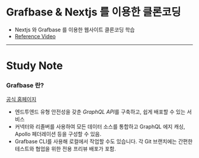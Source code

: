 # Grafbase & Nextjs 를 이용한 클론코딩

- Nextjs 와 Grafbase 를 이용한 웹사이트 클론코딩 학습
- [Reference Video](https://youtu.be/986hztrfaSQ?si=dpTWFo31dcL_ZcmH)

---
# Study Note

### Grafbase 란?
[공식 홈페이지](https://grafbase.com/docs)
- 엔드투엔드 유형 안전성을 갖춘 *GraphQL API*를 구축하고, 쉽게 배포할 수 있는 서비스
- 커넥터와 리졸버를 사용하여 모든 데이터 소스를 통합하고 GraphQL 에지 캐싱, Apollo 페더레이션 등을 구성할 수 있음.
- Grafbase CLI를 사용해 로컬에서 작업할 수도 있습니다. 각 Git 브랜치에는 간편한 테스트와 협업을 위한 전용 프리뷰 배포가 포함.
